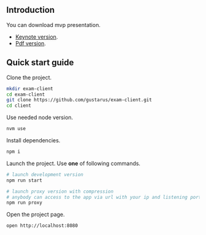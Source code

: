 ## Introduction
You can download mvp presentation.
* [Keynote version](/presentation.key).
* [Pdf version](/presentation.pdf).


## Quick start guide
Clone the project.
```bash
mkdir exam-client
cd exam-client
git clone https://github.com/gustarus/exam-client.git
cd client
```

Use needed node version.
```bash
nvm use
```

Install dependencies.
```bash
npm i
```

Launch the project. Use **one** of following commands.
```bash
# launch development version
npm run start

# launch proxy version with compression
# anybody can access to the app via url with your ip and listening port
npm run proxy
```

Open the project page.
```
open http://localhost:8080
```
